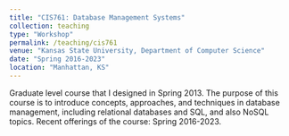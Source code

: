 ```yaml
---
title: "CIS761: Database Management Systems"
collection: teaching
type: "Workshop"
permalink: /teaching/cis761
venue: "Kansas State University, Department of Computer Science"
date: "Spring 2016-2023"
location: "Manhattan, KS"
---
```


Graduate level course that I designed in Spring 2013. The purpose of this course is to introduce concepts, approaches, and techniques in database management, including relational databases and SQL, and also NoSQL topics. Recent offerings of the course: Spring 2016-2023. 
